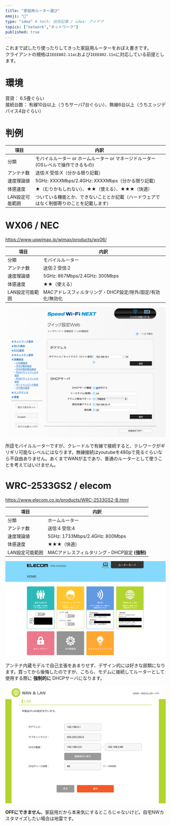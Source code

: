 ```yaml
---
title: "家庭用ルーター選び"
emoji: "📡"
type: "idea" # tech: 技術記事 / idea: アイデア
topics: ["network","ネットワーク"]
published: true
---
```


これまで試したり使ったりしてきった家庭用ルーターをおぼえ書きです。  
クライアントの規格は`IEEE802.11ac`および`IEEE802.11n`に対応している前提とします。

# 環境

賃貸： 6.5畳ぐらい  
接続台数： 有線10台以上（うちサーバ7台ぐらい）、無線6台以上（うちエッジデバイス4台ぐらい）

# 判例

項目| 内訳
-|-
分類|モバイルルーター or ホームルーター or マネージドルーター(OSレベルで操作できるもの)
アンテナ数| 送信:X 受信:X（分かる限り記載）
速度理論値|5GHz: XXXXMbps/2.4GHz: XXXXMbps（分かる限り記載）
体感速度|★（むりかもしれない）、★★（使える）、★★★（快適）
LAN設定可能範囲|ついている機能とか、できないこととか記載（ハードウェアではなく制御寄りのことを記載します）

# WX06 / NEC

https://www.uqwimax.jp/wimax/products/wx06/

項目| 内訳
-|-
分類|モバイルルーター
アンテナ数| 送信:2 受信:2
速度理論値|5GHz: 867Mbps/2.4GHz: 300Mbps
体感速度|★★（使える）
LAN設定可能範囲|MACアドレスフィルタリング・DHCP設定/除外/固定/有効化/無効化

![](/images/2021-10-04-r01/wx06.png)

所詮モバイルルーターですが、クレードルで有線で接続すると、テレワークがギリギリ可能なレベルにはなります。無線接続はyoutubeを480pで見るぐらいなら不自由ありません。あくまでWANが主であり、普通のルーターとして使うことを考えてはいけません。

# WRC-2533GS2 / elecom

https://www.elecom.co.jp/products/WRC-2533GS2-B.html

項目| 内訳
-|-
分類|ホームルーター
アンテナ数| 送信:4 受信:4 
速度理論値|5GHz: 1733Mbps/2.4GHz: 800Mbps
体感速度|★★★（快適）
LAN設定可能範囲|MACアドレスフィルタリング・DHCP設定 **(強制)**

![](/images/2021-10-04-r01/wrc2533GS2-1.png)  

アンテナ内蔵モデルで自己主張をあまりせず、デザイン的には好きな部類になります。買ってから後悔したのですが、こちら、モデムに接続してルーターとして使用する際に **強制的に** DHCPサーバになります。  

![絶望](/images/2021-10-04-r01/wrc2533GS2-2.png)  

**OFFにできません**。家庭用だから本来気にするところじゃないけど。自宅NWカスタマイズしたい場合は地雷です。